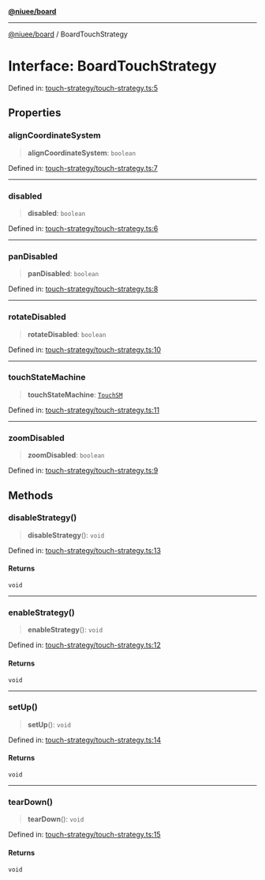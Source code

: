 [**@niuee/board**](../README.md)

***

[@niuee/board](../globals.md) / BoardTouchStrategy

# Interface: BoardTouchStrategy

Defined in: [touch-strategy/touch-strategy.ts:5](https://github.com/niuee/board/blob/cc09a87e934160adef876c4e11d51fd97e78653d/src/touch-strategy/touch-strategy.ts#L5)

## Properties

### alignCoordinateSystem

> **alignCoordinateSystem**: `boolean`

Defined in: [touch-strategy/touch-strategy.ts:7](https://github.com/niuee/board/blob/cc09a87e934160adef876c4e11d51fd97e78653d/src/touch-strategy/touch-strategy.ts#L7)

***

### disabled

> **disabled**: `boolean`

Defined in: [touch-strategy/touch-strategy.ts:6](https://github.com/niuee/board/blob/cc09a87e934160adef876c4e11d51fd97e78653d/src/touch-strategy/touch-strategy.ts#L6)

***

### panDisabled

> **panDisabled**: `boolean`

Defined in: [touch-strategy/touch-strategy.ts:8](https://github.com/niuee/board/blob/cc09a87e934160adef876c4e11d51fd97e78653d/src/touch-strategy/touch-strategy.ts#L8)

***

### rotateDisabled

> **rotateDisabled**: `boolean`

Defined in: [touch-strategy/touch-strategy.ts:10](https://github.com/niuee/board/blob/cc09a87e934160adef876c4e11d51fd97e78653d/src/touch-strategy/touch-strategy.ts#L10)

***

### touchStateMachine

> **touchStateMachine**: [`TouchSM`](../classes/TouchSM.md)

Defined in: [touch-strategy/touch-strategy.ts:11](https://github.com/niuee/board/blob/cc09a87e934160adef876c4e11d51fd97e78653d/src/touch-strategy/touch-strategy.ts#L11)

***

### zoomDisabled

> **zoomDisabled**: `boolean`

Defined in: [touch-strategy/touch-strategy.ts:9](https://github.com/niuee/board/blob/cc09a87e934160adef876c4e11d51fd97e78653d/src/touch-strategy/touch-strategy.ts#L9)

## Methods

### disableStrategy()

> **disableStrategy**(): `void`

Defined in: [touch-strategy/touch-strategy.ts:13](https://github.com/niuee/board/blob/cc09a87e934160adef876c4e11d51fd97e78653d/src/touch-strategy/touch-strategy.ts#L13)

#### Returns

`void`

***

### enableStrategy()

> **enableStrategy**(): `void`

Defined in: [touch-strategy/touch-strategy.ts:12](https://github.com/niuee/board/blob/cc09a87e934160adef876c4e11d51fd97e78653d/src/touch-strategy/touch-strategy.ts#L12)

#### Returns

`void`

***

### setUp()

> **setUp**(): `void`

Defined in: [touch-strategy/touch-strategy.ts:14](https://github.com/niuee/board/blob/cc09a87e934160adef876c4e11d51fd97e78653d/src/touch-strategy/touch-strategy.ts#L14)

#### Returns

`void`

***

### tearDown()

> **tearDown**(): `void`

Defined in: [touch-strategy/touch-strategy.ts:15](https://github.com/niuee/board/blob/cc09a87e934160adef876c4e11d51fd97e78653d/src/touch-strategy/touch-strategy.ts#L15)

#### Returns

`void`
